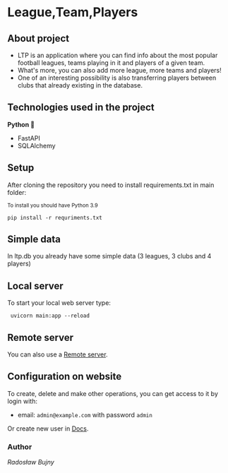 # League,Team,Players
## About project
* LTP is an application where you can find info about the most popular football leagues, teams playing in it and players of a given team.
* What's more, you can also add more league, more teams and players!
* One of an interesting possibility is also transferring players between clubs that already existing in the database.

## Technologies used in the project
**Python 🐍**

- FastAPI
- SQLAlchemy

## Setup

After cloning the repository you need to install requirements.txt in main folder:

<sub>To install you should have Python 3.9</sub>
```
pip install -r requriments.txt 
```

## Simple data

In ltp.db you already have some simple data (3 leagues, 3 clubs and 4 players)

## Local server

To start your local web server type:

```
 uvicorn main:app --reload
```

## Remote server

You can also use a [Remote server](https://2sr7j0.deta.dev/).

## Configuration on website

To create, delete and make other operations, you can get access to it by login with:
- email: `admin@example.com` with password `admin`

Or create new user in [Docs](https://2sr7j0.deta.dev/docs).

### Author

*Radosław Bujny*